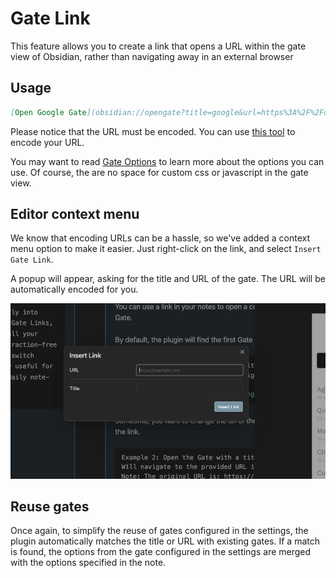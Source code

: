 # Gate Link

This feature allows you to create a link that opens a URL within the gate view of Obsidian, rather than navigating away in an external browser

## Usage

```md
[Open Google Gate](obsidian://opengate?title=google&url=https%3A%2F%2Fdocs.google.com%2Fdocument%2Fd%2Fabc123%2Fedit)
```

Please notice that the URL must be encoded. You can use [this tool](https://www.urlencoder.org/) to encode your URL.

You may want to read [Gate Options](gate-options.md) to learn more about the options you can use. Of course, the are no space for custom css or javascript in the gate view.

## Editor context menu

We know that encoding URLs can be a hassle, so we've added a context menu option to make it easier. Just right-click on the link, and select `Insert Gate Link`.

A popup will appear, asking for the title and URL of the gate. The URL will be automatically encoded for you.

![img.png](assets/img_2.png)

## Reuse gates

Once again, to simplify the reuse of gates configured in the settings, the plugin automatically matches the title or URL with existing gates. If a match is found, the options from the gate configured in the settings are merged with the options specified in the note.

